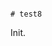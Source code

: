                                                                                                                                                                                                                                                                                                                                                                                                                                                                                                                                        # test8

Init.
